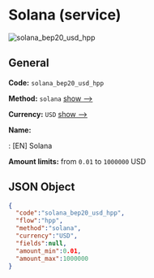 
# Solana (service) 
![solana_bep20_usd_hpp](https://static.openfintech.io/payment_methods/solana_bep20_usd_hpp/logo.svg?w=400&c=v0.59.26#w200)  

## General 
 
**Code:** `solana_bep20_usd_hpp` 
 
**Method:** `solana` 
 [show -->](/payment-methods/solana/) 
 
**Currency:** `USD` [show -->](/currencies/USD/) 
 
**Name:** 
 
:	[EN] Solana 
 
**Amount limits:** from `0.01` to `1000000` USD 

## JSON Object 

```json
{
  "code":"solana_bep20_usd_hpp",
  "flow":"hpp",
  "method":"solana",
  "currency":"USD",
  "fields":null,
  "amount_min":0.01,
  "amount_max":1000000
}
```  

